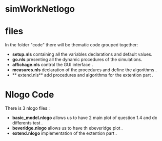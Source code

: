 # simWorkNetlogo

# files
In the folder "code" there will be thematic code grouped together:
- **setup.nls** containing all the variables declarations and default values.
-  **go.nls** presenting all the dynamic procedures of the simulations.
- **affichage.nls** control the GUI interface .
- **measures.nls** declaration of the procedures and define the algorithms .
- ** extend.nls** add procedures and algorithms for the extention part . 

# Nlogo Code 
There is 3 nlogo files : 
- **basic_model.nlogo** allows us  to have 2 main plot of question 1.4 and do differents test .
- **beveridge.nlogo** allows us to have th ebeveridge plot . 
- **extend.nlogo** implementation of the extention part . 


